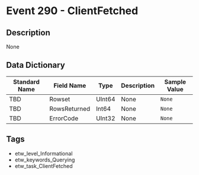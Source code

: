 # Event 290 - ClientFetched

## Description
None

## Data Dictionary
|Standard Name|Field Name|Type|Description|Sample Value|
|---|---|---|---|---|
|TBD|Rowset|UInt64|None|`None`|
|TBD|RowsReturned|Int64|None|`None`|
|TBD|ErrorCode|UInt32|None|`None`|

## Tags
* etw_level_Informational
* etw_keywords_Querying
* etw_task_ClientFetched